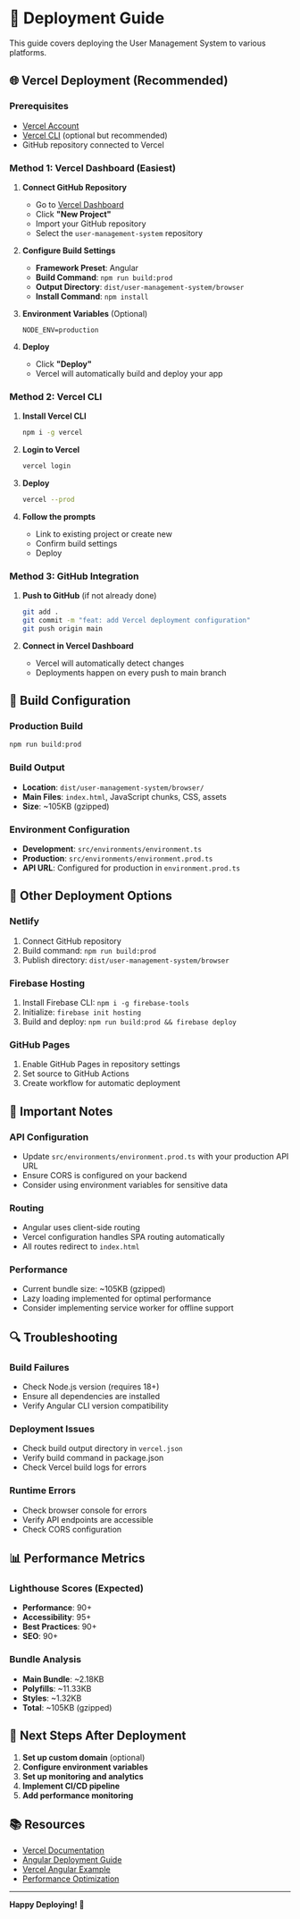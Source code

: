 # 🚀 Deployment Guide

This guide covers deploying the User Management System to various platforms.

## 🌐 **Vercel Deployment (Recommended)**

### **Prerequisites**
- [Vercel Account](https://vercel.com/signup)
- [Vercel CLI](https://vercel.com/docs/cli) (optional but recommended)
- GitHub repository connected to Vercel

### **Method 1: Vercel Dashboard (Easiest)**

1. **Connect GitHub Repository**
   - Go to [Vercel Dashboard](https://vercel.com/dashboard)
   - Click **"New Project"**
   - Import your GitHub repository
   - Select the `user-management-system` repository

2. **Configure Build Settings**
   - **Framework Preset**: Angular
   - **Build Command**: `npm run build:prod`
   - **Output Directory**: `dist/user-management-system/browser`
   - **Install Command**: `npm install`

3. **Environment Variables** (Optional)
   ```
   NODE_ENV=production
   ```

4. **Deploy**
   - Click **"Deploy"**
   - Vercel will automatically build and deploy your app

### **Method 2: Vercel CLI**

1. **Install Vercel CLI**
   ```bash
   npm i -g vercel
   ```

2. **Login to Vercel**
   ```bash
   vercel login
   ```

3. **Deploy**
   ```bash
   vercel --prod
   ```

4. **Follow the prompts**
   - Link to existing project or create new
   - Confirm build settings
   - Deploy

### **Method 3: GitHub Integration**

1. **Push to GitHub** (if not already done)
   ```bash
   git add .
   git commit -m "feat: add Vercel deployment configuration"
   git push origin main
   ```

2. **Connect in Vercel Dashboard**
   - Vercel will automatically detect changes
   - Deployments happen on every push to main branch

## 🔧 **Build Configuration**

### **Production Build**
```bash
npm run build:prod
```

### **Build Output**
- **Location**: `dist/user-management-system/browser/`
- **Main Files**: `index.html`, JavaScript chunks, CSS, assets
- **Size**: ~105KB (gzipped)

### **Environment Configuration**
- **Development**: `src/environments/environment.ts`
- **Production**: `src/environments/environment.prod.ts`
- **API URL**: Configured for production in `environment.prod.ts`

## 📱 **Other Deployment Options**

### **Netlify**
1. Connect GitHub repository
2. Build command: `npm run build:prod`
3. Publish directory: `dist/user-management-system/browser`

### **Firebase Hosting**
1. Install Firebase CLI: `npm i -g firebase-tools`
2. Initialize: `firebase init hosting`
3. Build and deploy: `npm run build:prod && firebase deploy`

### **GitHub Pages**
1. Enable GitHub Pages in repository settings
2. Set source to GitHub Actions
3. Create workflow for automatic deployment

## 🚨 **Important Notes**

### **API Configuration**
- Update `src/environments/environment.prod.ts` with your production API URL
- Ensure CORS is configured on your backend
- Consider using environment variables for sensitive data

### **Routing**
- Angular uses client-side routing
- Vercel configuration handles SPA routing automatically
- All routes redirect to `index.html`

### **Performance**
- Current bundle size: ~105KB (gzipped)
- Lazy loading implemented for optimal performance
- Consider implementing service worker for offline support

## 🔍 **Troubleshooting**

### **Build Failures**
- Check Node.js version (requires 18+)
- Ensure all dependencies are installed
- Verify Angular CLI version compatibility

### **Deployment Issues**
- Check build output directory in `vercel.json`
- Verify build command in package.json
- Check Vercel build logs for errors

### **Runtime Errors**
- Check browser console for errors
- Verify API endpoints are accessible
- Check CORS configuration

## 📊 **Performance Metrics**

### **Lighthouse Scores** (Expected)
- **Performance**: 90+
- **Accessibility**: 95+
- **Best Practices**: 90+
- **SEO**: 90+

### **Bundle Analysis**
- **Main Bundle**: ~2.18KB
- **Polyfills**: ~11.33KB
- **Styles**: ~1.32KB
- **Total**: ~105KB (gzipped)

## 🎯 **Next Steps After Deployment**

1. **Set up custom domain** (optional)
2. **Configure environment variables**
3. **Set up monitoring and analytics**
4. **Implement CI/CD pipeline**
5. **Add performance monitoring**

## 📚 **Resources**

- [Vercel Documentation](https://vercel.com/docs)
- [Angular Deployment Guide](https://angular.dev/guide/deployment)
- [Vercel Angular Example](https://github.com/vercel/vercel/tree/main/examples/angular)
- [Performance Optimization](https://angular.dev/guide/performance)

---

**Happy Deploying! 🚀**
